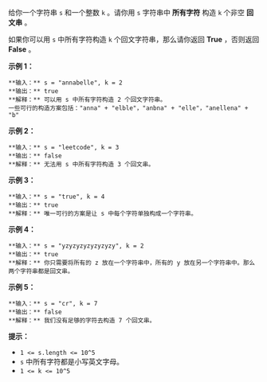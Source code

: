 给你一个字符串 `s` 和一个整数 `k` 。请你用 `s` 字符串中 **所有字符**  构造 `k` 个非空 **回文串**  。

如果你可以用 `s` 中所有字符构造 `k` 个回文字符串，那么请你返回 **True**  ，否则返回  **False**  。



**示例 1：**

    
    
    **输入：** s = "annabelle", k = 2
    **输出：** true
    **解释：** 可以用 s 中所有字符构造 2 个回文字符串。
    一些可行的构造方案包括："anna" + "elble"，"anbna" + "elle"，"anellena" + "b"
    

**示例 2：**

    
    
    **输入：** s = "leetcode", k = 3
    **输出：** false
    **解释：** 无法用 s 中所有字符构造 3 个回文串。
    

**示例 3：**

    
    
    **输入：** s = "true", k = 4
    **输出：** true
    **解释：** 唯一可行的方案是让 s 中每个字符单独构成一个字符串。
    

**示例 4：**

    
    
    **输入：** s = "yzyzyzyzyzyzyzy", k = 2
    **输出：** true
    **解释：** 你只需要将所有的 z 放在一个字符串中，所有的 y 放在另一个字符串中。那么两个字符串都是回文串。
    

**示例 5：**

    
    
    **输入：** s = "cr", k = 7
    **输出：** false
    **解释：** 我们没有足够的字符去构造 7 个回文串。
    



**提示：**

  * `1 <= s.length <= 10^5`
  * `s` 中所有字符都是小写英文字母。
  * `1 <= k <= 10^5`

